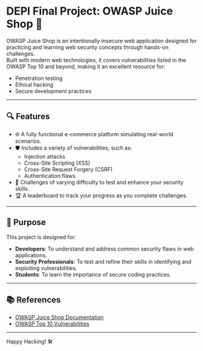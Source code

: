 # DEPI Final Project: OWASP Juice Shop 🍹  

OWASP Juice Shop is an intentionally insecure web application designed for practicing and learning web security concepts through hands-on challenges.  
Built with modern web technologies, it covers vulnerabilities listed in the OWASP Top 10 and beyond, making it an excellent resource for:  
- Penetration testing  
- Ethical hacking  
- Secure development practices  

---

## 🔍 Features  

- 🌐 A fully functional e-commerce platform simulating real-world scenarios.  
- 🛡️ Includes a variety of vulnerabilities, such as:  
  - Injection attacks  
  - Cross-Site Scripting (XSS)  
  - Cross-Site Request Forgery (CSRF)  
  - Authentication flaws  
- 🧩 Challenges of varying difficulty to test and enhance your security skills.  
- 🏆 A leaderboard to track your progress as you complete challenges.  

---

## 🚀 Purpose  

This project is designed for:  
- **Developers**: To understand and address common security flaws in web applications.  
- **Security Professionals**: To test and refine their skills in identifying and exploiting vulnerabilities.  
- **Students**: To learn the importance of secure coding practices.  

---

## 📚 References  

- [OWASP Juice Shop Documentation](https://owasp.org/www-project-juice-shop/)  
- [OWASP Top 10 Vulnerabilities](https://owasp.org/www-project-top-ten/)  

---

Happy Hacking! 🛠️
